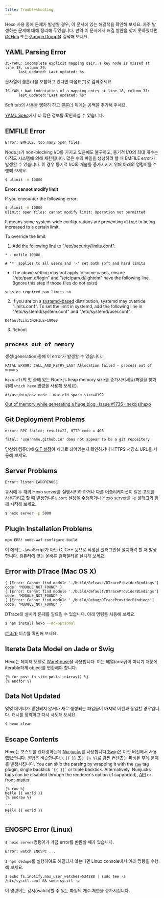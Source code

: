 ```yaml
---
title: Troubleshooting
---
```

Hexo 사용 중에 문제가 발생할 경우, 이 문서에 있는 해결책을 확인해 보세요. 자주 발생하는 문제에 대해 정리해 두었습니다. 만약 이 문서에서 해결 방안을 찾지 못하였다면 [GitHub](https://github.com/hexojs/hexo/issues) 또는 [Google Group](https://groups.google.com/group/hexo)을 검색해 보세요.

## YAML Parsing Error

``` plain
JS-YAML: incomplete explicit mapping pair; a key node is missed at line 18, column 29:
      last_updated: Last updated: %s
```

문자열이 콜론(:)을 포함하고 있다면 따옴표(")로 감싸주세요.

``` plain
JS-YAML: bad indentation of a mapping entry at line 18, column 31:
      last_updated:"Last updated: %s"
```

Soft tab의 사용을 명확히 하고 콜론(:) 뒤에는 공백을 추가해 주세요.

[YAML Spec](http://www.yaml.org/spec/1.2/spec.html)에서 더 많은 정보를 확인하실 수 있습니다.

## EMFILE Error

``` plain
Error: EMFILE, too many open files
```

Node.js가 non-blocking I/O를 가지고 있음에도 불구하고, 동기적 I/O의 최대 개수는 아직도 시스템에 의해 제한됩니다. 많은 수의 파일을 생성하려 할 때 EMFILE error가 발생할 수 있습니다. 이 경우 동기적 I/O의 개술를 증가시키기 위해 아래의 명령어를 수행해 보세요.

``` bash
$ ulimit -n 10000
```

**Error: cannot modify limit**

If you encounter the following error:

``` bash
$ ulimit -n 10000
ulimit: open files: cannot modify limit: Operation not permitted
```

It means some system-wide configurations are preventing `ulimit` to being increased to a certain limit.

To override the limit:

1. Add the following line to "/etc/security/limits.conf":

  ```
  * - nofile 10000

  # '*' applies to all users and '-' set both soft and hard limits
  ```

  * The above setting may not apply in some cases, ensure "/etc/pam.d/login" and "/etc/pam.d/lightdm" have the following line. (Ignore this step if those files do not exist)

  ```
  session required pam_limits.so
  ```

2. If you are on a [systemd-based](https://en.wikipedia.org/wiki/Systemd#Adoption) distribution, systemd may override "limits.conf". To set the limit in systemd, add the following line in "/etc/systemd/system.conf" and "/etc/systemd/user.conf":

  ```
  DefaultLimitNOFILE=10000
  ```

3. Reboot

## `process out of memory`

생성(generation)중에 이 error가 발생할 수 있습니다.:
```
FATAL ERROR: CALL_AND_RETRY_LAST Allocation failed - process out of memory
```

`hexo-cli`의 첫 줄에 있는 Node.js heap memory size를 증가시키세요(파일을 찾기 위해 `which hexo` 명령을 사용해 보세요).

```
#!/usr/bin/env node --max_old_space_size=8192
```

[Out of memory while generating a huge blog · Issue #1735 · hexojs/hexo](https://github.com/hexojs/hexo/issues/1735)

## Git Deployment Problems

``` plain
error: RPC failed; result=22, HTTP code = 403

fatal: 'username.github.io' does not appear to be a git repository
```

당신의 컴퓨터에 [GIT 설정](https://help.github.com/articles/set-up-git)이 제대로 되어있는지 확인하거나 HTTPS 저장소 URL을 사용해 보세요.

## Server Problems

``` plain
Error: listen EADDRINUSE
```

동시에 두 개의 Hexo server를 실행시키려 하거나 다른 어플리케이션이 같은 포트를 사용하려고 할 때 발생합니다. `port` 설정을 수정하거나 Hexo server를 `-p` 플래그와 함께 시작해 보세요.

``` bash
$ hexo server -p 5000
```

## Plugin Installation Problems

``` plain
npm ERR! node-waf configure build
```

이 에러는 JavaScript가 아닌 C, C++ 등으로 작성된 플러그인을 설치하려 할 때 발생합니다. 컴퓨터에 맞는 올바른 컴파일러를 설치해 보세요.

## Error with DTrace (Mac OS X)

```plain
{ [Error: Cannot find module './build/Release/DTraceProviderBindings'] code: 'MODULE_NOT_FOUND' }
{ [Error: Cannot find module './build/default/DTraceProviderBindings'] code: 'MODULE_NOT_FOUND' }
{ [Error: Cannot find module './build/Debug/DTraceProviderBindings'] code: 'MODULE_NOT_FOUND' }
```

DTrace의 설치가 문제를 일으킬 수 있습니다. 아래 명령을 사용해 보세요.

```sh
$ npm install hexo --no-optional
```

[#1326](https://github.com/hexojs/hexo/issues/1326#issuecomment-113871796) 이슈를 확인해 보세요.

## Iterate Data Model on Jade or Swig

Hexo는 데이터 모델로 [Warehouse]을 사용합니다. 이는 배열(array)이 아니기 때문에 iterable하게 object를 변환해야 합니다.

```
{% for post in site.posts.toArray() %}
{% endfor %}
```

## Data Not Updated

몇몇 데이터가 갱신되지 않거나 새로 생성되는 파일들이 마지막 버전과 동일할 경우입니다. 캐시를 정리하고 다시 시도해 보세요.

``` bash
$ hexo clean
```

## Escape Contents

Hexo는 포스트를 렌더링하는데 [Nunjucks]를 사용합니다([Swig]은 이전 버전에서 사용했었습니다. 문법은 비슷합니다.). `{{ }}` 또는 `{% %}`로 감싼 컨텐츠는 파싱된 후에 문제를 발생시킵니다. You can skip the parsing by wrapping it with the [`raw`](/docs/tag-plugins#Raw) tag plugin, single backtick ```` `{{ }}` ```` or triple backtick.
Alternatively, Nunjucks tags can be disabled through the renderer's option (if supported), [API](/api/renderer#Disable-Nunjucks-tags) or [front-matter](/docs/front-matter).

```
{% raw %}
Hello {{ world }}
{% endraw %}
```

````
```
Hello {{ world }}
```
````

## ENOSPC Error (Linux)

`$ hexo server`명령어가 가끔 error를 반환할 때가 있습니다.

```
Error: watch ENOSPC ...
```

`$ npm dedupe`를 실행하여도 해결되지 않는다면 Linux console에서 아래 명령을 수행해 보세요.

```
$ echo fs.inotify.max_user_watches=524288 | sudo tee -a /etc/sysctl.conf && sudo sysctl -p
```

이 명령어는 감시(watch)할 수 있는 파일의 개수 제한을 증가시킵니다.

[Warehouse]: https://github.com/hexojs/warehouse
[Swig]: http://paularmstrong.github.io/swig/
[Nunjucks]: https://mozilla.github.io/nunjucks/
